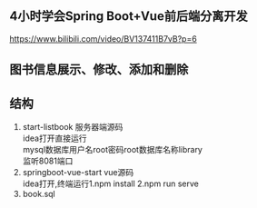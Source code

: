 ## 4小时学会Spring Boot+Vue前后端分离开发  
https://www.bilibili.com/video/BV137411B7vB?p=6

## 图书信息展示、修改、添加和删除  

## 结构
1. start-listbook 服务器端源码  
  idea打开直接运行  
  mysql数据库用户名root密码root数据库名称library  
  监听8081端口  
2. springboot-vue-start vue源码  
idea打开,终端运行1.npm install 2.npm run serve  
3. book.sql  
